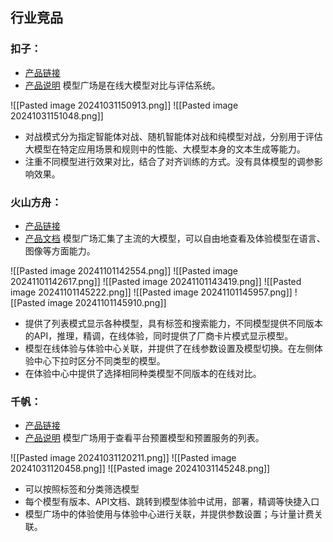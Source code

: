 ## 行业竞品

### 扣子：

- [产品链接](https://www.coze.cn/store/model?bid=6e1ps28k8200q)
- [产品说明](https://www.coze.cn/docs/guides/model_compete_overview)
模型广场是在线大模型对比与评估系统。

![[Pasted image 20241031150913.png]]
![[Pasted image 20241031151048.png]]
- 对战模式分为指定智能体对战、随机智能体对战和纯模型对战，分别用于评估大模型在特定应用场景和规则中的性能、大模型本身的文本生成等能力。
- 注重不同模型进行效果对比，结合了对齐训练的方式。没有具体模型的调参影响效果。

### 火山方舟：

- [产品链接](https://console.volcengine.com/ark/region:ark+cn-beijing/model?vendor=Bytedance&view=LIST_VIEW)
- [产品文档](https://www.volcengine.com/docs/82379/1099503)
模型广场汇集了主流的大模型，可以自由地查看及体验模型在语言、图像等方面能力。

![[Pasted image 20241101142554.png]]
![[Pasted image 20241101142617.png]]
![[Pasted image 20241101143419.png]]
![[Pasted image 20241101145222.png]]
![[Pasted image 20241101145957.png]]
![[Pasted image 20241101145910.png]]

- 提供了列表模式显示各种模型，具有标签和搜索能力，不同模型提供不同版本的API，推理，精调，在线体验，同时提供了厂商卡片模式显示模型。
- 模型在线体验与体验中心关联，并提供了在线参数设置及模型切换。在左侧体验中心下拉时区分不同类型的模型。
- 在体验中心中提供了选择相同种类模型不同版本的在线对比。

### 千帆：

- [产品链接](https://console.bce.baidu.com/qianfan/modelcenter/model/buildIn/list)
- [产品说明](https://cloud.baidu.com/doc/WENXINWORKSHOP/s/vliu6vq7u)
模型广场用于查看平台预置模型和预置服务的列表。

![[Pasted image 20241031120211.png]]
![[Pasted image 20241031120458.png]]
![[Pasted image 20241031145248.png]]
- 可以按照标签和分类筛选模型
- 每个模型有版本、API文档、跳转到模型体验中试用，部署，精调等快捷入口
- 模型广场中的体验使用与体验中心进行关联，并提供参数设置；与计量计费关联。
